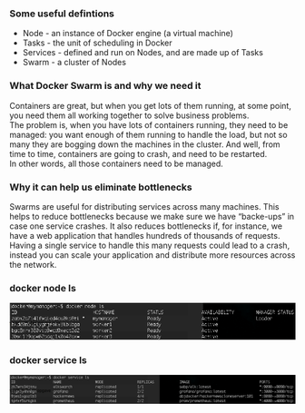 ### Some useful defintions

- Node - an instance of Docker engine (a virtual machine)
- Tasks - the unit of scheduling in Docker
- Services - defined and run on Nodes, and are made up of Tasks
- Swarm - a cluster of Nodes

### What Docker Swarm is and why we need it

Containers are great, but when you get lots of them running, at some point, you need them all working together to solve business problems.  
The problem is, when you have lots of containers running, they need to be managed: you want enough of them running to handle the load, but not so many they are bogging down the machines in the cluster. And well, from time to time, containers are going to crash, and need to be restarted.  
In other words, all those containers need to be managed.

### Why it can help us eliminate bottlenecks

Swarms are useful for distributing services across many machines. This helps to reduce bottlenecks because we make sure we have “backe-ups” in case one service crashes. It also reduces bottlenecks if, for instance, we have a web application that handles hundreds of thousands of requests. Having a single service to handle this many requests could lead to a crash, instead you can scale your application and distribute more resources across the network. 

### docker node ls

![docker node ls](https://github.com/gode-ting/hackerNews-clone-project/blob/master/docs/docker-node-ls.png)

### docker service ls

![docker service ls](https://github.com/gode-ting/hackerNews-clone-project/blob/master/docs/docker-service-ls.png) 

